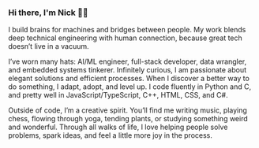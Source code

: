 ### Hi there, I'm Nick 👋🏼

I build brains for machines and bridges between people. My work blends deep technical engineering with human connection, because great tech doesn’t live in a vacuum.

I’ve worn many hats: AI/ML engineer, full-stack developer, data wrangler, and embedded systems tinkerer. Infinitely curious, I am passionate about elegant solutions and efficient processes. When I discover a better way to do something, I adapt, adopt, and level up. I code fluently in Python and C, and pretty well in JavaScript/TypeScript, C++, HTML, CSS, and C#.

Outside of code, I’m a creative spirit. You’ll find me writing music, playing chess, flowing through yoga, tending plants, or studying something weird and wonderful. Through all walks of life, I love helping people solve problems, spark ideas, and feel a little more joy in the process.

<!-- I am an AI/ML, full stack software, and data engineer with a passion for efficiency, optimization, and organization. I am the AI Developer Advocate at Qualcomm where I am building the Qualcomm AI developer community and supporting ecosystem.

I firmly believe that the best solution to any problem can be found by examining it from many perspectives. I am comfortable working across the stack in Python, Javascript/Typescript, HTML, CSS, C/C++ (including embedded), and C#. I enjoy learning and integrating new languages, tools, and ways of thinking to support optimal solution development. When I encounter solutions better than my best, I make sure to understand and integrate them into my work.

In my time outside of tech, I enjoy making music, practicing yoga, reading, playing chess, gardening, and baking. I am always looking for ways to improve the world around me by sharing my joy for life and accumulated knowledge with everyone I can! -->

<!--
**thatrandomfrenchdude/thatrandomfrenchdude** is a ✨ _special_ ✨ repository because its `README.md` (this file) appears on your GitHub profile.

Here are some ideas to get you started:


- 🌱 I’m currently learning ...
- 👯 I’m looking to collaborate on ...
- 🤔 I’m looking for help with ...
- 💬 Ask me about ...
- 📫 How to reach me: ...
- 😄 Pronouns: ...
- ⚡ Fun fact: ...
-->
